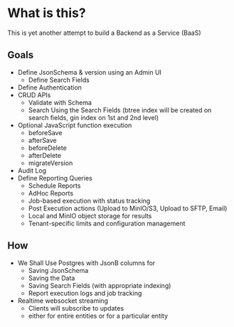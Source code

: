 What is this?
=

This is yet another attempt to build a Backend as a Service (BaaS)

Goals
-

- Define JsonSchema & version using an Admin UI
  - Define Search Fields
- Define Authentication
- CRUD APIs
  - Validate with Schema
  - Search Using the Search Fields (btree index will be created on search fields, gin index on 1st and 2nd level)
- Optional JavaScript function execution
  - beforeSave
  - afterSave
  - beforeDelete
  - afterDelete
  - migrateVersion
- Audit Log
- Define Reporting Queries
  - Schedule Reports
  - AdHoc Reports  
  - Job-based execution with status tracking
  - Post Execution actions (Upload to MinIO/S3, Upload to SFTP, Email)
  - Local and MinIO object storage for results
  - Tenant-specific limits and configuration management

How
-

* We Shall Use Postgres with JsonB columns for
  * Saving JsonSchema
  * Saving the Data
  * Saving Search Fields (with appropriate indexing)
  * Report execution logs and job tracking
* Realtime websocket streaming
  * Clients will subscribe to updates
  * either for entire entities or for a particular entity
